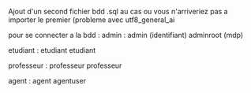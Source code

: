 Ajout d'un second fichier bdd .sql au cas ou vous n'arriveriez pas a importer le premier (probleme avec utf8_general_ai

pour se connecter a la bdd : admin : admin (identifiant) adminroot (mdp)

etudiant : etudiant etudiant

professeur : professeur professeur

agent : agent agentuser

